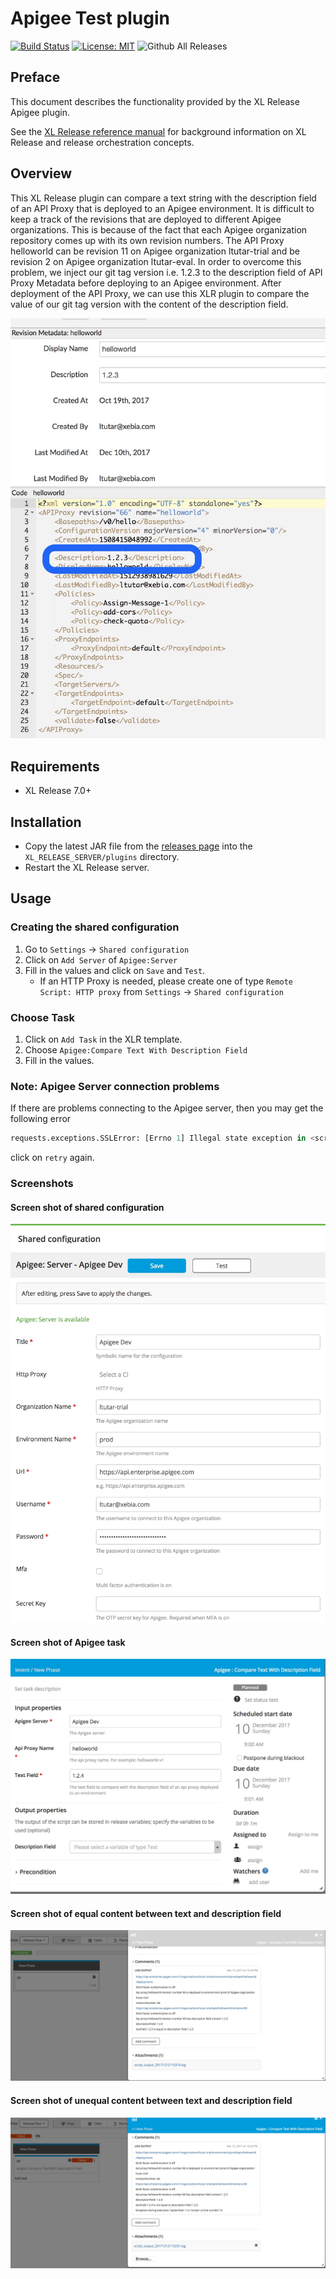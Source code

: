 # Apigee Test plugin


[![Build Status][xlr-apigee-test-plugin-travis-image]][xlr-apigee-test-plugin-travis-url]
[![License: MIT][xlr-apigee-test-plugin-license-image]][xlr-apigee-test-plugin-license-url]
![Github All Releases][xlr-apigee-test-plugin-downloads-image]

[xlr-apigee-test-plugin-travis-image]: https://travis-ci.org/xebialabs-community/xlr-apigee-test-plugin.svg?branch=master
[xlr-apigee-test-plugin-travis-url]: https://travis-ci.org/xebialabs-community/xlr-apigee-test-plugin
[xlr-apigee-test-plugin-license-image]: https://img.shields.io/badge/License-MIT-yellow.svg
[xlr-apigee-test-plugin-license-url]: https://opensource.org/licenses/MIT
[xlr-apigee-test-plugin-downloads-image]: https://img.shields.io/github/downloads/xebialabs-community/xlr-apigee-test-plugin/total.svg

## Preface

This document describes the functionality provided by the XL Release Apigee plugin.

See the [XL Release reference manual](https://docs.xebialabs.com/xl-release) for background information on XL Release and release orchestration concepts.  

## Overview

This XL Release plugin can compare a text string with the description field of an API Proxy that is deployed to an Apigee environment. 
It is difficult to keep a track of the revisions that are deployed to different Apigee organizations. This is because of the fact that each Apigee organization repository comes up with its own revision numbers. The API Proxy helloworld can be revision 11 on Apigee organization ltutar-trial and be revision 2 on Apigee organization ltutar-eval. In order to overcome this problem, we inject our git tag version i.e. 1.2.3 to the description field of API Proxy Metadata before deploying to an Apigee environment. After deployment of the API Proxy, we can use this XLR plugin to compare the value of our git tag version with the content of the description field.

![Screenshot of Apigee Metadata helloworld](images/metadata-description.jpg)


## Requirements

* XL Release 7.0+

## Installation

* Copy the latest JAR file from the [releases page](https://github.com/xebialabs-community/xlr-apigee-test-plugin/releases) into the `XL_RELEASE_SERVER/plugins` directory.
* Restart the XL Release server.

## Usage

### Creating the shared configuration

1. Go to `Settings` -> `Shared configuration`
2. Click on `Add Server` of `Apigee:Server`
3. Fill in the values and click on `Save` and `Test`. 
   - If an HTTP Proxy is needed, please create one of type `Remote Script: HTTP proxy` from `Settings` -> `Shared configuration`

### Choose Task

1. Click on `Add Task` in the XLR template.
2. Choose `Apigee:Compare Text With Description Field`
3. Fill in the values.


### Note: Apigee Server connection problems
If there are problems connecting to the Apigee server, then you may get the following error
```python
requests.exceptions.SSLError: [Errno 1] Illegal state exception in <script> at line number 18
```
click on `retry` again.

### Screenshots

#### Screen shot of shared configuration
![Screenshot of Shared configuration Apigee Server](images/apigee-server.jpg)

#### Screen shot of Apigee task
![Screenshot of XLR apigee task](images/xlr-apigee-task.jpg)

#### Screen shot of equal content between text and description field
![Screenshot of release with equal content](images/textfield_equal_descriptionfield.jpg)

#### Screen shot of unequal content between text and description field
![Screenshot of release with unequal content](images/textfield_unequal_descriptionfield.jpg)
